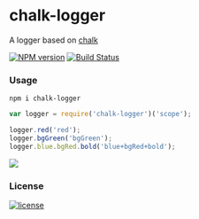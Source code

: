 # chalk-logger
A logger based on [chalk](https://github.com/chalk/chalk)

[![NPM version][npm-image]][npm-url] [![Build Status][travis-image]][travis-url]

### Usage

 `npm i chalk-logger`

```javascript
var logger = require('chalk-logger')('scope');

logger.red('red');
logger.bgGreen('bgGreen');
logger.blue.bgRed.bold('blue+bgRed+bold');
```

![](https://cdn.int64ago.org/slhbiuutwwbn5i6raoflxr.png)

### License
[![license][license-image]][license-url]

 [npm-url]: https://npmjs.org/package/chalk-logger
 [npm-image]: https://img.shields.io/npm/v/chalk-logger.svg

 [travis-url]: https://travis-ci.org/int64ago/chalk-logger
 [travis-image]: https://img.shields.io/travis/int64ago/chalk-logger.svg

 [license-url]: https://github.com/int64ago/chalk-logger/blob/master/LICENSE
 [license-image]: https://img.shields.io/github/license/int64ago/chalk-logger.svg